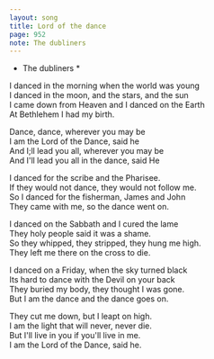 ```yaml
---
layout: song
title: Lord of the dance
page: 952
note: The dubliners
---
```


* The dubliners *  

I danced in the morning when the world was young  
I danced in the moon, and the stars, and the sun  
I came down from Heaven and I danced on the Earth  
At Bethlehem I had my birth.  

Dance, dance, wherever you may be  
I am the Lord of the Dance, said he  
And I;ll lead you all, wherever you may be  
And I'll lead you all in the dance, said He  

I danced for the scribe and the Pharisee.  
If they would not dance, they would not follow me.  
So I danced for the fisherman, James and John  
They came with me, so the dance went on.  

I danced on the Sabbath and I cured the lame  
They holy people said it was a shame.  
So they whipped, they stripped, they hung me high.  
They left me there on the cross to die.  

I danced on a Friday, when the sky turned black  
Its hard to dance with the Devil on your back  
They buried my body, they thought I was gone.  
But I am the dance and the dance goes on.  

They cut me down, but I leapt on high.  
I am the light that will never, never die.  
But I'll live in you if you'll live in me.  
I am the Lord of the Dance, said he.  
